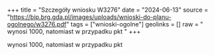 +++
title = "Szczegóły wniosku W3276"
date = "2024-06-13"
source = "https://bip.brg.gda.pl/images/uploads/wnioski-do-planu-ogolnego/w3276.pdf"
tags = ["wnioski-ogolne"]
geolinks = []
raw = " wynosi 1000, natomiast w przypadku pkt "
+++

 wynosi 1000, natomiast w przypadku pkt 


